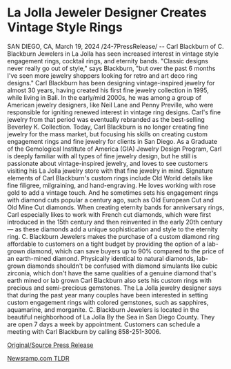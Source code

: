 # La Jolla Jeweler Designer Creates Vintage Style Rings

SAN DIEGO, CA, March 19, 2024 /24-7PressRelease/ -- Carl Blackburn of C. Blackburn Jewelers in La Jolla has seen increased interest in vintage style engagement rings, cocktail rings, and eternity bands. "Classic designs never really go out of style," says Blackburn, "but over the past 6 months I've seen more jewelry shoppers looking for retro and art deco ring designs."  Carl Blackburn has been designing vintage-inspired jewelry for almost 30 years, having created his first fine jewelry collection in 1995, while living in Bali. In the early/mid 2000s, he was among a group of American jewelry designers, like Neil Lane and Penny Preville, who were responsible for igniting renewed interest in vintage ring designs. Carl's fine jewelry from that period was eventually rebranded as the best-selling Beverley K. Collection.  Today, Carl Blackburn is no longer creating fine jewelry for the mass market, but focusing his skills on creating custom engagement rings and fine jewelry for clients in San Diego. As a Graduate of the Gemological Institute of America (GIA) Jewelry Design Program, Carl is deeply familiar with all types of fine jewelry design, but he still is passionate about vintage-inspired jewelry, and loves to see customers visiting his La Jolla jewelry store with that fine jewelry in mind.  Signature elements of Carl Blackburn's custom rings include Old World details like fine filigree, milgraining, and hand-engraving. He loves working with rose gold to add a vintage touch. And he sometimes sets his engagement rings with diamond cuts popular a century ago, such as Old European Cut and Old Mine Cut diamonds.   When creating eternity bands for anniversary rings, Carl especially likes to work with French cut diamonds, which were first introduced in the 15th century and then reinvented in the early 20th century — as these diamonds add a unique sophistication and style to the eternity ring.  C. Blackburn Jewelers makes the purchase of a custom diamond ring affordable to customers on a tight budget by providing the option of a lab-grown diamond, which can save buyers up to 90% compared to the price of an earth-mined diamond.   Physically identical to natural diamonds, lab-grown diamonds shouldn't be confused with diamond simulants like cubic zirconia, which don't have the same qualities of a genuine diamond that's earth mined or lab grown  Carl Blackburn also sets his custom rings with precious and semi-precious gemstones. The La Jolla jewelry designer says that during the past year many couples have been interested in setting custom engagement rings with colored gemstones, such as sapphires, aquamarine, and morganite.  C. Blackburn Jewelers is located in the beautiful neighborhood of La Jolla By the Sea in San Diego County. They are open 7 days a week by appointment. Customers can schedule a meeting with Carl Blackburn by calling 858-251-3006. 

[Original/Source Press Release](https://www.24-7pressrelease.com/press-release/509337/la-jolla-jeweler-designer-creates-vintage-style-rings) 

[Newsramp.com TLDR](https://newsramp.com/None) 